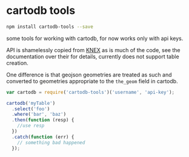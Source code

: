 cartodb tools
===

```bash
npm install cartodb-tools --save
```

some tools for working with cartodb, for now works only with api keys.

API is shamelessly copied from [KNEX](http://knexjs.org/) as is much of the code,
see the documentation over their for details, currently does not support table creation.

One difference is that geojson geometries are treated as such and converted to
geometries appropriate to the `the_geom` field in cartodb.


```js
var cartodb = require('cartodb-tools')('username', 'api-key');

cartodb('myTable')
  .select('foo')
  .where('bar', 'baz')
  .then(function (resp) {
    //use resp
  })
  .catch(function (err) {
    // something bad happened
  });
```
